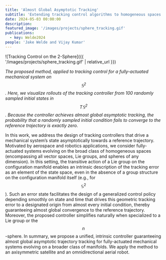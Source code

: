 ```yaml
---
title: 'Almost Global Asymptotic Tracking'
subtitle: 'Extending tracking control algorithms to homogeneous spaces.'
date: 2024-05-03 00:00:00
description: 
featured_image: '/images/projects/sphere_tracking.gif'
publications:
  - key: Welde2024
people: 'Jake Welde and Vijay Kumar'
---
```


![Tracking Control on the 2-Sphere]({{ '/images/projects/sphere_tracking.gif' | relative_url }})

*The proposed method, applied to tracking control for a fully-actuated mechanical system on $$\mathbb{S}^2$$. Here, we visualize rollouts of the tracking controller from 100 randomly sampled initial states in $$T\mathbb{S}^2$$. Because the controller achieves almost global asymptotic tracking, the probability that a randomly sampled initial condition fails to converge to the reference trajectory is exactly zero.*

In this work, we address the design of tracking
controllers that drive a mechanical system’s state asymptotically
towards a reference trajectory. Motivated by aerospace and
robotics applications, we consider fully-actuated systems evolving on the broad class of homogeneous spaces (encompassing all
vector spaces, Lie groups, and spheres of any dimension). In this
setting, the transitive action of a Lie group on the configuration
manifold enables an intrinsic description of the tracking error
as an element of the state space, even in the absence of a group
structure on the configuration manifold itself (e.g., for $$\mathbb{S}^2$$). Such
an error state facilitates the design of a generalized control
policy depending smoothly on state and time that drives this
geometric tracking error to a designated origin from almost
every initial condition, thereby guaranteeing almost global
convergence to the reference trajectory. Moreover, the proposed
controller simplifies naturally when specialized to a Lie group
or the $$n$$-sphere. In summary, we propose a unified, intrinsic
controller guaranteeing almost global asymptotic trajectory
tracking for fully-actuated mechanical systems evolving on
a broader class of manifolds. We apply the method to an
axisymmetric satellite and an omnidirectional aerial robot.